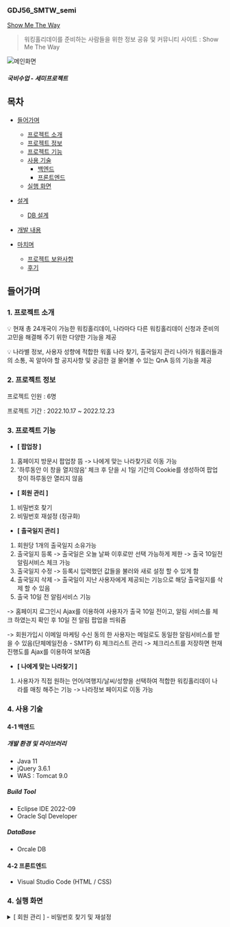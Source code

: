 ### GDJ56_SMTW_semi
[Show Me The Way](https://gd1class.iptime.org:8844/GDJ56_smtw_semi/)
> 워킹홀리데이를 준비하는 사람들을 위한 정보 공유 및 커뮤니티 사이트  :  Show Me The Way

![메인화면](https://user-images.githubusercontent.com/39483946/217709122-83918fcc-3779-4114-8d16-53b6721861f6.JPG)

##### 국비수업 - 세미프로젝트

## 목차
- [들어가며](#들어가며)
  - [프로젝트 소개](#1-프로젝트-소개)    
  - [프로젝트 정보](#2-프로젝트-정보)
  - [프로젝트 기능](#3-프로젝트-기능)
  - [사용 기술](#4-사용-기술)   
     - [백엔드](#4-1-백엔드)
     - [프론트엔드](#4-2-프론트엔드)
  - [실행 화면](#5-실행-화면)   


- [설계](#설계)
  - [DB 설계](#-DB-설계)

- [개발 내용](#개발-내용)

- [마치며](#마치며)
  - [프로젝트 보완사항](#1-프로젝트-보완사항)
  - [후기](#2-후기)


## 들어가며
### 1. 프로젝트 소개

<aside>
💡 현재 총 24개국이 가능한 워킹홀리데이, 나라마다 다른 워킹홀리데이 신청과 준비의 고민을 해결해 주기 위한 다양한 기능을 제공

💡 나라별 정보, 사용자 성향에 적합한 워홀 나라 찾기, 출국일지 관리 나아가 워홀러들과의 소통, 꼭 알아야 할 공지사항 및 궁금한 걸 물어볼 수 있는 QnA 등의 기능을 제공
</aside>

### 2. 프로젝트 정보
프로젝트 인원 : 6명

프로젝트 기간 : 2022.10.17 ~ 2022.12.23

### 3. 프로젝트 기능
- **[ 팝업창 ]**
1) 홈페이지 방문시 팝업창 뜸 -> 나에게 맞는 나라찾기로 이동 가능
2) '하루동안 이 창을 열지않음' 체크 후 닫을 시 1일 기간의 Cookie를 생성하여 팝업창이 하루동안 열리지 않음


- **[ 회원 관리 ]**
1) 비밀번호 찾기
2) 비밀번호 재설정 (정규화)


- **[ 출국일지 관리 ]**
1) 회원당 1개의 출국일지 소유가능
2) 출국일지 등록
-> 출국일은 오늘 날짜 이후로만 선택 가능하게 제한
-> 출국 10일전 알림서비스 체크 가능
3) 출국일지 수정
-> 등록시 입력했던 값들을 불러와 새로 설정 할 수 있게 함
4) 출국일지 삭제
-> 출국일이 지난 사용자에게 제공되는 기능으로 해당 출국일지를 삭제 할 수 있음
5) 출국 10일 전 알림서비스 기능

-> 홈페이지 로그인시 Ajax를 이용하여 사용자가 출국 10일 전이고, 알림 서비스를 체크 하였는지 확인 후 10일 전 알림 팝업을 띄워줌

-> 회원가입시 이메일 마케팅 수신 동의 한 사용자는 메일로도 동일한 알림서비스를 받을 수 있음(단체메일전송 - SMTP)
6) 체크리스트 관리
-> 체크리스트를 저장하면 현재 진행도를 Ajax를 이용하여 보여줌


- **[ 나에게 맞는 나라찾기 ]**
1) 사용자가 직접 원하는 언어/여행지/날씨/성향을 선택하여 적합한 워킹홀리데이 나라를 매칭 해주는 기능
-> 나라정보 페이지로 이동 가능

### 4. 사용 기술

#### 4-1 백엔드

##### 개발 환경 및 라이브러리
- Java 11
- jQuery 3.6.1
- WAS : Tomcat 9.0

##### Build Tool
- Eclipse IDE 2022-09
- Oracle Sql Developer

##### DataBase
- Orcale DB

#### 4-2 프론트엔드
- Visual Studio Code (HTML / CSS)

### 4. 실행 화면
  <details>
    <summary>[ 회원 관리 ] - 비밀번호 찾기 및 재설정</summary>   
       
    
  **1. 비밀번호 찾기**   
 ![비밀번호찾기-이메일인증성공](https://user-images.githubusercontent.com/39483946/218007468-c91e16e3-c3ef-4656-b879-9aeb2a584d23.JPG)
  
  가입시 임력했던 이메일 인증을 통해 비밀번호 찾기를 이용할 수 있다.
     
  
  **2. 재설정**   
![비밀번호재설정](https://user-images.githubusercontent.com/39483946/218007234-2150aa6d-1f13-47aa-8521-fff8bc79ffdf.JPG)
  
  이메일인증에 성공시 비밀번호를 재설정 할 수 있다. 
  
 <details>
    <summary>[ 출국일지 관리 ]</summary>   

